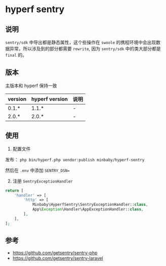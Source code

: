 # hyperf sentry

## 说明

`sentry/sdk` 中导出都是静态属性，这个些操作在 `swoole` 的携程环境中会出现数据异常，所以涉及到的部分都需要 `rewrite`, 因为 `sentry/sdk` 中的类大部分都是 `final` 的。

## 版本

主版本和 hyperf 保持一致

|version|hyperf version|说明|
|-|-|-|
|0.1.*|1.1.*|-|
|2.0.*|2.0.*|-|

## 使用

1. 配置文件

 发布： `php bin/hyperf.php vendor:publish minbaby/hyperf-sentry`
 
 然后在 `.env` 中添加 `SENTRY_DSN=`

2. 注册 `SentryExceptionHandler`

```php
return [
    'handler' => [
        'http' => [
            Minbaby\HyperfSentry\SentryExceptionHandler::class,
            App\Exception\Handler\AppExceptionHandler::class,
        ],
    ],
];
```

## 参考

- https://github.com/getsentry/sentry-php
- https://github.com/getsentry/sentry-laravel
